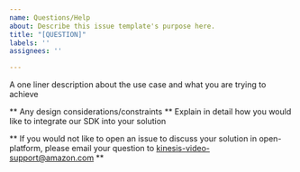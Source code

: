 ```yaml
---
name: Questions/Help
about: Describe this issue template's purpose here.
title: "[QUESTION]"
labels: ''
assignees: ''

---
```


A one liner description about the use case and what you are trying to achieve

** Any design considerations/constraints **
Explain in detail how you would like to integrate our SDK into your solution 

** If you would not like to open an issue to discuss your solution in open-platform, please email your question to kinesis-video-support@amazon.com **
